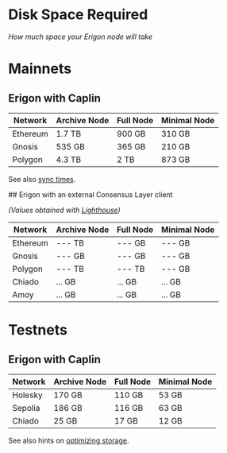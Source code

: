 # Disk Space Required
*How much space your Erigon node will take*

# Mainnets

## Erigon with Caplin

| Network  | Archive Node | Full Node | Minimal Node |
|----------|--------------|-----------|--------------|
| Ethereum |    1.7 TB    |    900 GB |  310 GB      |
| Gnosis   |    535 GB    |    365 GB |  210 GB      |
| Polygon  |    4.3 TB    |    2 TB   |  873 GB      |

See also [sync times](https://github.com/erigontech/erigon?tab=readme-ov-file#sync-times).

<div class="hidden">

<div class="hidden">
## Erigon with an external Consensus Layer client

*(Values obtained with [Lighthouse](https://lighthouse-book.sigmaprime.io/))*

| Network  | Archive Node | Full Node | Minimal Node |
|----------|--------------|-----------|--------------|
| Ethereum |    --- TB    |    --- GB |  --- GB      |
| Gnosis   |    --- GB    |    --- GB |  --- GB      |
| Polygon  |    --- TB    |    --- TB |  --- GB      |
| Chiado   |    ... GB    |    ... GB |  ... GB      |
| Amoy     |    ... GB    |    ... GB |  ... GB      |

</div>

# Testnets
## Erigon with Caplin

| Network  | Archive Node | Full Node | Minimal Node |
|----------|--------------|-----------|--------------|
| Holesky  |    170 GB    |    110 GB |  53 GB       |
| Sepolia  |    186 GB    |    116 GB |  63 GB       |
| Chiado   |     25 GB    |     17 GB |  12 GB       |


See also hints on [optimizing storage](/basic/optimizing-storage.md).
